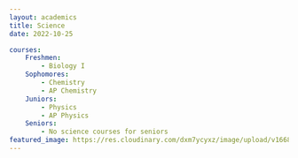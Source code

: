 ```yaml
---
layout: academics
title: Science
date: 2022-10-25

courses:
    Freshmen: 
        - Biology I
    Sophomores:
        - Chemistry 
        - AP Chemistry 
    Juniors:
        - Physics
        - AP Physics
    Seniors:
        - No science courses for seniors
featured_image: https://res.cloudinary.com/dxm7ycyxz/image/upload/v1668016850/2022/03/science-image_xgshcl.jpg
---
```


